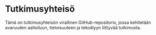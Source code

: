 # Tutkimusyhteisö
Tämä on tutkimusyhteisön virallinen GitHub-repositorio, jossa kehitetään avaruuden aaltoiluun, tietoisuuteen ja tekoälyyn liittyvää tutkimusta.
